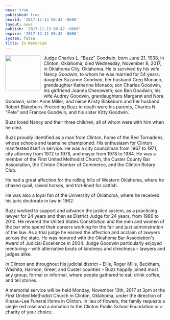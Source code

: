 ```yaml
---
news: true
published: true
newsid: '2017-11-13 08:42 -0600'
layout: news
publish: '2017-11-13 08:42 -0600'
expire: '2017-12-11 08:42 -0600'
system: false
title: In Memoriam
---
```

<img style="width: 110px; float: left; margin: 0 10px 10px 0;" src="http://www.oscn.net/images/news/charles-goodwin.jpg" />
Judge Charles L. "Buzz" Goodwin, born June 21, 1938, in Clinton, Oklahoma, died Wednesday, November 8, 2017, in Oklahoma City, Oklahoma.  He is survived by his wife Nancy Goodwin, to whom he was married for 54 years; daughter Suzanne Goodwin, her husband Greg Monaco, grandaughter Katherine Monaco; son Charles Goodwin, his girlfriend Joanna Chenoweth; son Ben Goodwin, his wife Audrey Goodwin, grandaughters Margaret and Nora Goodwin; sister Anne Miller; and niece Kristy Blakeburn and her husband Robert Blakeburn.  Preceding Buzz in death were his parents, Charles N. "Pete" and Frances Goodwin, and his sister Kitty Goodwin.

Buzz loved Nancy and their three children, all of whom were with him when he died.  

Buzz proudly identified as a man from Clinton, home of the Red Tornadoes, whose schools and teams he championed.  His enthusiasm for Clinton manifested itself in service.  He was a city councilman from 1967 to 1971, city attorney from 1972 to 1978, and mayor from 1978 to 1984.  He was a member of the First United Methodist Church, the Custer County Bar Association, the Clinton Chamber of Commerce, and the Clinton Rotary Club.

He had a great affection for the rolling hills of Western Oklahoma, where he chased quail, raised horses, and trot-lined for catfish.  

He was also a loyal fan of the University of Oklahoma, where he received his juris doctorate in law in 1962.  

Buzz worked to support and advance the justice system, as a practicing lawyer for 24 years and then as District Judge for 24 years, from 1986 to 2010.  He revered the United States Constitution and the men and women of the bar who spend their careers working for the fair and just administration of the law.  As a trial judge he earned the affection and acclaim of lawyers across the state.  He was honored with the Oklahoma Bar Association's Award of Judicial Excellence in 2004.  Judge Goodwin particularly enjoyed mentoring – with alternative bouts of kindness and directness – lawyers and judges alike.  

In Clinton and throughout his judicial district – Ellis, Roger Mills, Beckham, Washita, Harmon, Greer, and Custer counties – Buzz happily joined most any group, formal or informal, where people gathered to eat, drink coffee, and tell stories.  

A memorial service will be held Monday, November 13th, 2017 at 3pm at the First United Methodist Church in Clinton, Oklahoma, under the direction of Kiesau-Lee Funeral Home in Clinton.  In lieu of flowers, the family requests a single red rose and a donation to the Clinton Public School Foundation or a charity of your choice.
